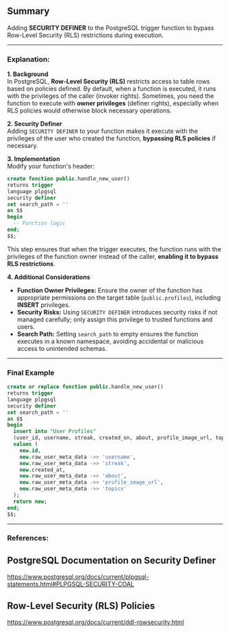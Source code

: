 ## Summary
Adding **SECURITY DEFINER** to the PostgreSQL trigger function to bypass Row-Level Security (RLS) restrictions during execution.

---

### Explanation:

**1. Background**  
In PostgreSQL, **Row-Level Security (RLS)** restricts access to table rows based on policies defined. By default, when a function is executed, it runs with the privileges of the caller (invoker rights). Sometimes, you need the function to execute with **owner privileges** (definer rights), especially when RLS policies would otherwise block necessary operations.

**2. Security Definer**  
Adding `SECURITY DEFINER` to your function makes it execute with the privileges of the user who created the function, **bypassing RLS policies** if necessary.

**3. Implementation**  
Modify your function's header:

```sql
create function public.handle_new_user()
returns trigger
language plpgsql
security definer
set search_path = ''
as $$
begin
  -- Function logic
end;
$$;
```

This step ensures that when the trigger executes, the function runs with the privileges of the function owner instead of the caller, **enabling it to bypass RLS restrictions**.

**4. Additional Considerations**  
- **Function Owner Privileges:** Ensure the owner of the function has appropriate permissions on the target table (`public.profiles`), including **INSERT** privileges.
- **Security Risks:** Using `SECURITY DEFINER` introduces security risks if not managed carefully; only assign this privilege to trusted functions and users.
- **Search Path:** Setting `search_path` to empty ensures the function executes in a known namespace, avoiding accidental or malicious access to unintended schemas.

---

### Final Example

```sql
create or replace function public.handle_new_user()
returns trigger
language plpgsql
security definer
set search_path = ''
as $$
begin
  insert into "User Profiles" 
  (user_id, username, streak, created_on, about, profile_image_url, topics)
  values (
    new.id,
    new.raw_user_meta_data ->> 'username',
    new.raw_user_meta_data ->> 'streak',
    new.created_at,
    new.raw_user_meta_data ->> 'about',
    new.raw_user_meta_data ->> 'profile_image_url',
    new.raw_user_meta_data ->> 'topics'
  );
  return new;
end;
$$;
```

---

### References:
## PostgreSQL Documentation on Security Definer ##
https://www.postgresql.org/docs/current/plpgsql-statements.html#PLPGSQL-SECURITY-COAL

## Row-Level Security (RLS) Policies ##
https://www.postgresql.org/docs/current/ddl-rowsecurity.html